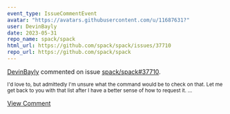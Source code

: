 ```yaml
---
event_type: IssueCommentEvent
avatar: "https://avatars.githubusercontent.com/u/11687631?"
user: DevinBayly
date: 2023-05-31
repo_name: spack/spack
html_url: https://github.com/spack/spack/issues/37710
repo_url: https://github.com/spack/spack
---
```


<a href='https://github.com/DevinBayly' target='_blank'>DevinBayly</a> commented on issue <a href='https://github.com/spack/spack/issues/37710' target='_blank'>spack/spack#37710</a>.

<small>I'd love to, but admittedly I'm unsure what the command would be to check on that. Let me get back to you with that list after I have a better sense of how to request it. ...</small>

<a href='https://github.com/spack/spack/issues/37710' target='_blank'>View Comment</a>